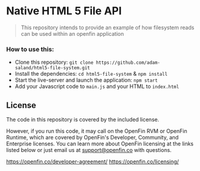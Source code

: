 # Native HTML 5 File API

> This repository intends to provide an example of how filesystem reads can be used within an openfin application 

### How to use this:

* Clone this repository: `git clone https://github.com/adam-saland/html5-file-system.git`
* Install the dependencies: `cd html5-file-system` & `npm install`
* Start the live-server and launch the application: `npm start`
* Add your Javascript code to `main.js` and your HTML to `index.html`

## License
The code in this repository is covered by the included license.

However, if you run this code, it may call on the OpenFin RVM or OpenFin Runtime, which are covered by OpenFin's Developer, Community, and Enterprise licenses. You can learn more about OpenFin licensing at the links listed below or just email us at support@openfin.co with questions.

https://openfin.co/developer-agreement/
https://openfin.co/licensing/
